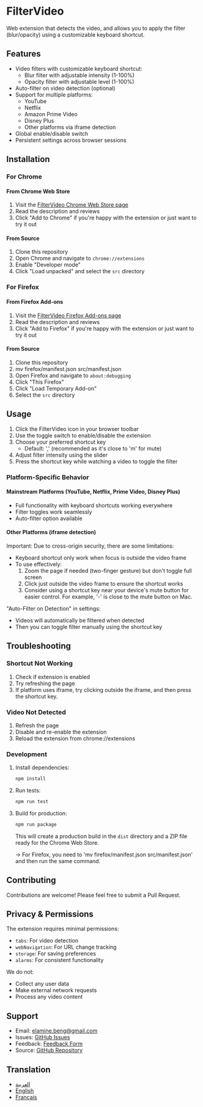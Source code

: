 # FilterVideo

Web extension that detects the video, and allows you to apply the filter (blur/opacity) using a customizable keyboard shortcut.

## Features

- Video filters with customizable keyboard shortcut:
  - Blur filter with adjustable intensity (1-100%)
  - Opacity filter with adjustable level (1-100%)
- Auto-filter on video detection (optional)
- Support for multiple platforms:
  - YouTube
  - Netflix
  - Amazon Prime Video
  - Disney Plus
  - Other platforms via iframe detection
- Global enable/disable switch
- Persistent settings across browser sessions

## Installation

### For Chrome

#### From Chrome Web Store

1. Visit the [FilterVideo Chrome Web Store page](https://chromewebstore.google.com/detail/filtervideo/gchjhchmcjnphmbkmllgfalidiakaoea)
2. Read the description and reviews
3. Click "Add to Chrome" if you're happy with the extension or just want to try it out

#### From Source

1. Clone this repository
2. Open Chrome and navigate to `chrome://extensions`
3. Enable "Developer mode"
4. Click "Load unpacked" and select the `src` directory

### For Firefox

#### From Firefox Add-ons

1. Visit the [FilterVideo Firefox Add-ons page](https://addons.mozilla.org/en-US/firefox/addon/filtervideo/)
2. Read the description and reviews
3. Click "Add to Firefox" if you're happy with the extension or just want to try it out

#### From Source

1. Clone this repository
2. mv firefox/manifest.json src/manifest.json
3. Open Firefox and navigate to `about:debugging`
4. Click "This Firefox"
5. Click "Load Temporary Add-on"
6. Select the `src` directory

## Usage

1. Click the FilterVideo icon in your browser toolbar
2. Use the toggle switch to enable/disable the extension
3. Choose your preferred shortcut key
   - Default: ',' (recommended as it's close to 'm' for mute)
4. Adjust filter intensity using the slider
5. Press the shortcut key while watching a video to toggle the filter

### Platform-Specific Behavior

#### Mainstream Platforms (YouTube, Netflix, Prime Video, Disney Plus)

- Full functionality with keyboard shortcuts working everywhere
- Filter toggles work seamlessly
- Auto-filter option available

#### Other Platforms (iframe detection)

Important: Due to cross-origin security, there are some limitations:

- Keyboard shortcut only work when focus is outside the video frame
- To use effectively:
  1. Zoom the page if needed (two-finger gesture) but don't toggle full screen
  2. Click just outside the video frame to ensure the shortcut works
  3. Consider using a shortcut key near your device's mute button for easier control. For example, '-' is close to the mute button on Mac.

"Auto-Filter on Detection" in settings:

- Videos will automatically be filtered when detected
- Then you can toggle filter manually using the shortcut key

## Troubleshooting

### Shortcut Not Working

1. Check if extension is enabled
2. Try refreshing the page
3. If platform uses iframe, try clicking outside the iframe, and then press the shortcut key.

### Video Not Detected

1. Refresh the page
2. Disable and re-enable the extension
3. Reload the extension from chrome://extensions

### Development

1. Install dependencies:

   ```bash
   npm install
   ```

2. Run tests:

   ```bash
   npm run test
   ```

3. Build for production:

   ```bash
   npm run package
   ```

   This will create a production build in the `dist` directory and a ZIP file ready for the Chrome Web Store.

   -> For Firefox, you need to 'mv firefox/manifest.json src/manifest.json' and then run the same command.

## Contributing

Contributions are welcome! Please feel free to submit a Pull Request.

## Privacy & Permissions

The extension requires minimal permissions:

- `tabs`: For video detection
- `webNavigation`: For URL change tracking
- `storage`: For saving preferences
- `alarms`: For consistent functionality

We do not:

- Collect any user data
- Make external network requests
- Process any video content

## Support

- Email: [elamine.beng@gmail.com](mailto:elamine.beng@gmail.com)
- Issues: [GitHub Issues](https://github.com/bengmoh/filter-video/issues)
- Feedback: [Feedback Form](https://forms.gle/muGcKNufR2XzAnVV9)
- Source: [GitHub Repository](https://github.com/bengmoh/filter-video)

## Translation

* [العربية](./README.ar.md)
* [English](./README.md)
* [Français](./README.fr.md)